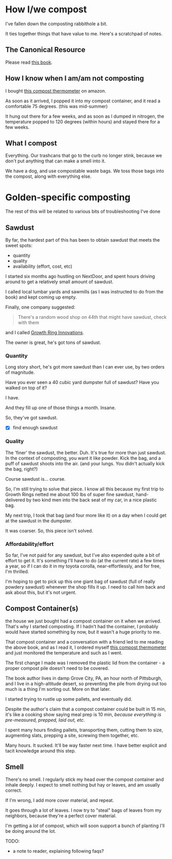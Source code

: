 # How I/we compost

I've fallen down the composting rabbithole a bit. 

It ties together things that have value to me. Here's a scratchpad of notes.

## The Canonical Resource

Please read [this book](https://www.amazon.com/gp/product/0964425882/ref=ox_sc_act_title_1?smid=ATVPDKIKX0DER&psc=1). 

## How I know when I am/am not composting

I bought [this compost thermometer](https://www.amazon.com/REOTEMP-Backyard-Compost-Thermometer-Instructions/dp/B002P5RGMI/ref=sr_1_5?crid=AUJV4T2EE4Z&keywords=compost+thermometer+long&qid=1639430384&sprefix=compost+thermo%2Cstripbooks%2C201&sr=8-5) on amazon.

As soon as it arrived, I popped it into my compost container, and it read a comfortable 75 degrees. (this was mid-summer)

It hung out there for a few weeks, and as soon as I dumped in nitrogen, the temperature popped to 120 degrees (within hours) and stayed there for a few weeks.

## What I compost

Everything. Our trashcans that go to the curb no longer stink, because we don't put anything that can make a smell into it.

We have a dog, and use compostable waste bags. We toss those bags into the compost, along with everything else.

# Golden-specific composting

The rest of this will be related to various bits of troubleshooting I've done

## Sawdust

By far, the hardest part of this has been to obtain sawdust that meets the sweet spots:

- quantity
- quality
- availability (effort, cost, etc)

I started six months ago hustling on NextDoor, and spent hours driving around to get a relatively small amount of sawdust. 

I called local lumbar yards and sawmills (as I was instructed to do from the book) and kept coming up empty.

Finally, one company suggested:

> There's a random wood shop on 44th that might have sawdust, check with them

and I called [Growth Ring Innovations](https://g.page/growthringinnovations?share).

The owner is great, he's got tons of sawdust.

### Quantity

Long story short, he's got more sawdust than I can ever use, by two orders of magnitude.

Have you ever seen a 40 cubic yard dumpster full of sawdust? Have you walked on top of it?

I have.

And they fill up one of those things a month. Insane. 

So, they've got sawdust.

- [x] find enough sawdust

### Quality

The 'finer' the sawdust, the better. Duh. It's true for more than just sawdust. In the context of composting, you want it like powder. Kick the bag, and a puff of sawdust shoots into the air. (and your lungs. You didn't actually kick the bag, right?)

Course sawdust is... course. 

So, I'm still trying to solve that piece. I know all this because my first trip to Growth Rings netted me about 100 lbs of super fine sawdust, hand-delivered by two kind men into the back seat of my car, in a nice plastic bag.

My next trip, I took that bag (and four more like it) on a day when I could get at the sawdust in the dumpster. 

It was coarser. So, this piece isn't solved.

### Affordability/effort

So far, I've not paid for any sawdust, but I've also expended quite a bit of effort to get it. It's something I'll have to do (at the current rate) a few times a year, so if I can do it in my toyota corolla, near-effortlessly, and for free, I'm thrilled.

I'm hoping to get to pick up this one giant bag of sawdust (full of really powdery sawdust) whenever the shop fills it up. I need to call him back and ask about this, but it's not urgent.

## Compost Container(s)

the house we just bought had a compost container on it when we arrived. That's why I started composting. If I hadn't had the container, I probably would have started something by now, but it wasn't a huge priority to me.

That compost container and a conversation with a friend led to me reading the above book, and as I read it, I ordered myself [this compost thermometer](https://www.amazon.com/REOTEMP-Backyard-Compost-Thermometer-Instructions/dp/B002P5RGMI/ref=sr_1_5?crid=AUJV4T2EE4Z&keywords=compost+thermometer+long&qid=1639430384&sprefix=compost+thermo%2Cstripbooks%2C201&sr=8-5) and just monitored the temperature and such as I went.

The first change I made was I removed the plastic lid from the container - a proper compost pile doesn't need to be covered. 

The book author lives in damp Grove City, PA, an hour north of Pittsburgh, and I live in a high-altitude desert, so preventing the pile from drying out too much is a thing I'm sorting out. More on that later. 

I started trying to rustle up some pallets, and eventually did. 

Despite the author's claim that a compost container could be built in 15 min, it's like a cooking show saying meal prep is 10 min, _because everything is pre-measured, prepped, laid out, etc_.

I spent many hours finding pallets, transporting them, cutting them to size, augmenting slats, prepping a site, screwing them together, etc. 

Many hours. It sucked. It'll be way faster next time. I have better explicit and tacit knowledge around this step. 

## Smell

There's no smell. I regularly stick my head over the compost container and inhale deeply. I expect to smell nothing but hay or leaves, and am usually correct.

If I'm wrong, I add more cover material, and repeat.

It goes through a lot of leaves. I now try to "steal" bags of leaves from my neighbors, because they're a perfect cover material. 

I'm getting a _lot_ of compost, which will soon support a bunch of planting I'll be doing around the lot. 
 



TODO:

- a note to reader, explaining following faqs?
